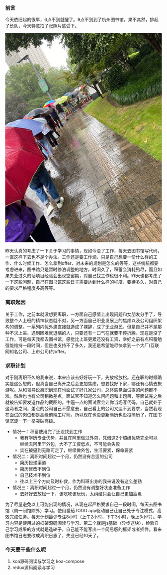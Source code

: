 ### 前言  
今天依旧起的很早，6点不到就醒了。9点不到到了杭州图书馆，果不其然，排起了长队，今天特意拍了张照片感受下。  

<img src='./images/7-10.jpeg'>

昨天认真的考虑了一下关于学习的事情，现如今没了工作，每天去图书馆写代码，一直这样下去也不是个办法。工作还是要工作滴，只是自己想要一份什么样的工作、什么时候工作、怎么拿到offer、对未来的规划是怎么的等等，这些统统都要考虑进来，图书馆只是暂时停泊调整的地方，时间久了，积蓄会消耗殆尽，而且如果失业过久的话项目经验会出现空窗期，对自己找工作也很不利。昨天也都考虑了一下这些问题，自己在图书馆这些日子需要达到什么样的程度，要待多久，对自己的要求严格程度多高等等。  

### 离职起因
关于工作，之前本就没想要离职，一方面自己感情上出现问题和女朋友分手了，导致整个人上班的精神状态就不对，另一方面自己职业发展上的焦虑以及公司组织架构的调整。一系列内忧外患直接就造成了裸辞，成了无业游民。但是自己并不是那种不求上进、遇到困难就退缩的人，只要还有一口气在就要不停折腾。现在是没了工作，可是每天我都去图书馆，感觉比上班更累还没有工资，幸好之前有点积蓄勉强能维持一段时间，但是也支持不了多久，我还是希望能尽快拿到一个大厂(互联网知名公司、上市公司)的offer。  

### 求职计划  
对于刚离职不久的我来说，本来应该去好好玩一下，先放松放松。还在职的时候确实是这么想的，但真当自己离开之后会更加焦虑，想要找好下家，哪还有心情去旅游呢。从和领导说离职到现在也面试了好几家公司，总体感觉面试提的问题都不难。然后也也有公司稍微差点，面试官不知道怎么问问题和出题目，等面试完之后就被告知要发送作品的截图的。牛逼一点的面试官会让你当场写代码。自己就处于这两者之间，差点的公司自己不愿意去，自己看上的公司又达不到要求，当然我现在面试的岗位都是高级前端工程师。所以现在也没更新简历也没投简历了，在图书馆沉淀一下一举突破高级。  
+ 情况一：积蓄使用完了还没找到工作  
  - 我有学历专业优势，并且在阿里做过外包，凭借这2个超级优势完全可以继续去阿里干外包，大不了工资低点，不可能会失败  
  - 实在被逼到无路可走了，继续做外包，生活要紧，保命要紧  
+ 情况二：离职时间超过一个月，仍然没有合适的公司  
  - 简历投递渠道  
  - 简历修改不到位  
  - 自己技术不到位  
  - 往以上三个方向及时补救，作为科班出身的我来说没有这么差劲  
+ 情况三：离职时间超过一个月，仍然没有调整好状态准备工作  
  - 去好好去放松一下，该吃吃该玩玩，太纠结只会让自己更加疲惫  

为了尽量避免以上可能出现的情况，从现在起严格要求自己一段时间，每天去图书馆（周一闭馆除外）学习。使用番茄TODO app驱动自己让自己处于专注模式，高效完成任务。每天计划最少专注8小时（上午2小时，下午3小时，晚上3小时）。学习内容是使用过的框架源码阅读与学习、第二个就是js基础（异步这块），检验自己学习成果的方式就是造轮子，自己能不能写出一个简易版的框架或者插件。看来图书馆日志要改成离职日志了，失业已经10天了。

### 今天要干些什么呢  
1. koa源码阅读与学习之 koa-compose  
2. redux源码阅读与学习    


